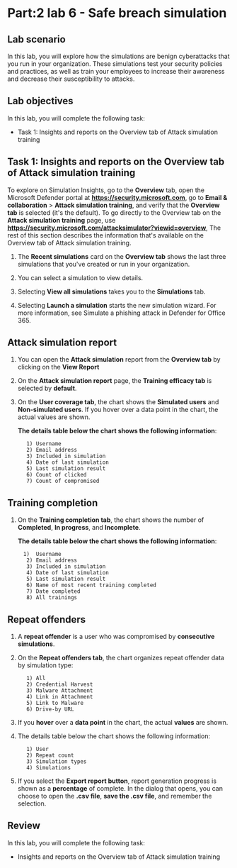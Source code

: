 # Part:2 lab 6 - Safe breach simulation

## Lab scenario
In this lab, you will explore how the simulations are benign cyberattacks that you run in your organization. These simulations test your security policies and practices, as well as train your employees to increase their awareness and decrease their susceptibility to attacks.

## Lab objectives

In this lab, you will complete the following task:

+ Task 1: Insights and reports on the Overview tab of Attack simulation training 

## Task 1: Insights and reports on the Overview tab of Attack simulation training

To explore on Simulation Insights, go to the **Overview** tab, open the Microsoft Defender portal at **https://security.microsoft.com**, go to **Email & collaboration** > **Attack simulation training**, and verify that the **Overview tab** is selected (it's the default). To go directly to the Overview tab on the **Attack simulation training** page, use **https://security.microsoft.com/attacksimulator?viewid=overview**, The rest of this section describes the information that's available on the Overview tab of Attack simulation training.


1. The **Recent simulations** card on the **Overview tab** shows the last three simulations that you've created or run in your organization.

1. You can select a simulation to view details.

1. Selecting **View all simulations** takes you to the **Simulations** tab.

1. Selecting **Launch a simulation** starts the new simulation wizard. For more information, see Simulate a phishing attack in Defender for Office 365.

## Attack simulation report

1. You can open the **Attack simulation** report from the **Overview tab** by clicking on the **View Report**

2. On the **Attack simulation report** page, the **Training efficacy tab** is selected by **default**.

3. On the **User coverage tab**, the chart shows the **Simulated users** and **Non-simulated users**. If you hover over a data point in the chart, the actual values are shown.

   **The details table below the chart shows the following information**:

```
      1) Username
      2) Email address
      3) Included in simulation
      4) Date of last simulation
      5) Last simulation result
      6) Count of clicked
      7) Count of compromised
```

## Training completion

1. On the **Training completion tab**, the chart shows the number of **Completed**, **In progress**, and **Incomplete**.

   **The details table below the chart shows the following information**:

```
     1)  Username
      2) Email address
      3) Included in simulation
      4) Date of last simulation
      5) Last simulation result
      6) Name of most recent training completed
      7) Date completed
      8) All trainings
```

## Repeat offenders

1. A **repeat offender** is a user who was compromised by **consecutive simulations**.

2. On the **Repeat offenders tab**, the chart organizes repeat offender data by simulation type:

```
      1) All
      2) Credential Harvest
      3) Malware Attachment
      4) Link in Attachment
      5) Link to Malware
      6) Drive-by URL
```
3. If you **hover** over a **data point** in the chart, the actual **values** are shown.

4. The details table below the chart shows the following information:

```
      1) User
      2) Repeat count
      3) Simulation types
      4) Simulations
```

5. If you select the **Export report button**, report generation progress is shown as a **percentage** of complete. In the dialog that opens, you can choose to open the **.csv file**, **save the .csv file**, and remember the selection.

## Review
In this lab, you will complete the following task:
+ Insights and reports on the Overview tab of Attack simulation training 
